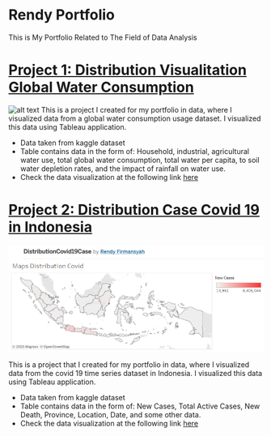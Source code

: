 # Rendy Portfolio
This is My Portfolio Related to The Field of Data Analysis

# [Project 1: Distribution Visualitation Global Water Consumption](https://public.tableau.com/app/profile/rendy.firmansyah/viz/DistributionGlobalWaterConsumption/Dashboard1)
![alt text](?raw=true)
This is a project I created for my portfolio in data, where I visualized data from a global water consumption usage dataset. I visualized this data using Tableau application.
* Data taken from kaggle dataset
* Table contains data in the form of: Household, industrial, agricultural water use, total global water consumption, total water per capita, to soil water depletion rates, and the impact of rainfall on water use.
* Check the data visualization at the following link [here](https://public.tableau.com/app/profile/rendy.firmansyah/viz/DistributionGlobalWaterConsumption/Dashboard1)

# [Project 2: Distribution Case Covid 19 in Indonesia](https://public.tableau.com/app/profile/rendy.firmansyah/viz/DistributionCovid19Case/Dashboard1)
![alt text](https://github.com/rendy-firmansyah/rendy_portfolio/blob/main/Covid19.png?raw=true)

This is a project that I created for my portfolio in data, where I visualized data from the covid 19 time series dataset in Indonesia. I visualized this data using Tableau application.
* Data taken from kaggle dataset
* Table contains data in the form of: New Cases, Total Active Cases, New Death, Province, Location, Date, and some other data.
* Check the data visualization at the following link [here](https://public.tableau.com/app/profile/rendy.firmansyah/viz/DistributionCovid19Case/Dashboard1)
